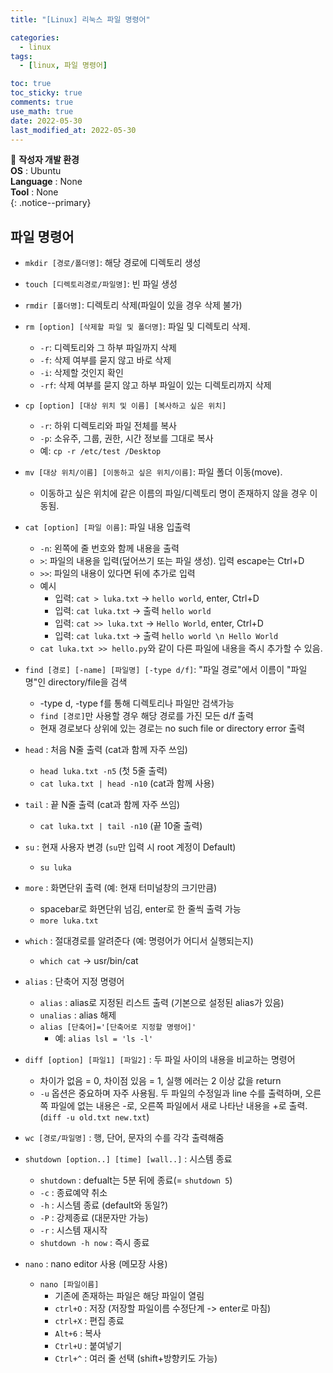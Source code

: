 ```yaml
---
title: "[Linux] 리눅스 파일 명령어"

categories:
  - linux
tags:
  - [linux, 파일 명령어]

toc: true
toc_sticky: true
comments: true
use_math: true
date: 2022-05-30
last_modified_at: 2022-05-30
---
```


📌 **작성자 개발 환경** <br>
**OS** : Ubuntu <br>
**Language** : None<br>
**Tool** : None<br>
{: .notice--primary}

## 파일 명령어

- `mkdir [경로/폴더명]`: 해당 경로에 디렉토리 생성

- `touch [디렉토리경로/파일명]`: 빈 파일 생성

- `rmdir [폴더명]`: 디렉토리 삭제(파일이 있을 경우 삭제 불가)

- `rm [option] [삭제할 파일 및 폴더명]`: 파일 및 디렉토리 삭제.
    - `-r`: 디렉토리와 그 하부 파일까지 삭제
    - `-f`: 삭제 여부를 묻지 않고 바로 삭제
    - `-i`: 삭제할 것인지 확인
    - `-rf`: 삭제 여부를 묻지 않고 하부 파일이 있는 디렉토리까지 삭제

- `cp [option] [대상 위치 및 이름] [복사하고 싶은 위치]`
    - `-r`: 하위 디렉토리와 파일 전체를 복사
    - `-p`: 소유주, 그룹, 권한, 시간 정보를 그대로 복사
    - 예: `cp -r /etc/test /Desktop`

- `mv [대상 위치/이름] [이동하고 싶은 위치/이름]`: 파일 폴더 이동(move). 
    - 이동하고 싶은 위치에 같은 이름의 파일/디렉토리 명이 존재하지 않을 경우 이동됨.

- `cat [option] [파일 이름]`: 파일 내용 입출력
    - `-n`: 왼쪽에 줄 번호와 함께 내용을 출력
    - `>`: 파일의 내용을 입력(덮어쓰기 또는 파일 생성). 입력 escape는 Ctrl+D
    - `>>`: 파일의 내용이 있다면 뒤에 추가로 입력
    - 예시
        - 입력: `cat > luka.txt` -> `hello world`, enter, Ctrl+D
        - 입력: `cat luka.txt` -> 출력 `hello world`
        - 입력: `cat >> luka.txt` -> `Hello World`, enter, Ctrl+D
        - 입력: `cat luka.txt` -> 출력 `hello world \n Hello World`
    - `cat luka.txt >> hello.py`와 같이 다른 파일에 내용을 즉시 추가할 수 있음.

- `find [경로] [-name] [파일명] [-type d/f]`: "파일 경로"에서 이름이 "파일명"인 directory/file을 검색
    - -type d, -type f를 통해 디렉토리나 파일만 검색가능
    - `find [경로]`만 사용할 경우 해당 경로를 가진 모든 d/f 출력
    - 현재 경로보다 상위에 있는 경로는 no such file or directory error 출력

- `head` : 처음 N줄 출력 (cat과 함께 자주 쓰임)
    - `head luka.txt -n5` (첫 5줄 출력)
    - `cat luka.txt | head -n10` (cat과 함께 사용)
- `tail` : 끝 N줄 출력 (cat과 함께 자주 쓰임)
    - `cat luka.txt | tail -n10` (끝 10줄 출력)
- `su` : 현재 사용자 변경 (`su`만 입력 시 root 계정이 Default)
    - `su luka`
- `more` : 화면단위 출력 (예: 현재 터미널창의 크기만큼)
    - spacebar로 화면단위 넘김, enter로 한 줄씩 출력 가능
    - `more luka.txt`
- `which` : 절대경로를 알려준다 (예: 명령어가 어디서 실행되는지)
    - `which cat` -> usr/bin/cat
- `alias` : 단축어 지정 명령어
    - `alias` : alias로 지정된 리스트 출력 (기본으로 설정된 alias가 있음)
    - `unalias` : alias 해제
    - `alias [단축어]='[단축어로 지정할 명령어]'`
        - 예: `alias lsl = 'ls -l'`
- `diff [option] [파일1] [파일2]` : 두 파일 사이의 내용을 비교하는 명령어
    - 차이가 없음 = 0, 차이점 있음 = 1, 실행 에러는 2 이상 값을 return
    - `-u` 옵션은 중요하며 자주 사용됨. 두 파일의 수정일과 line 수를 출력하며, 오른쪽 파일에 없는 내용은 -로, 오른쪽 파일에서 새로 나타난 내용을 +로 출력. (`diff -u old.txt new.txt`)
- `wc [경로/파일명]` : 행, 단어, 문자의 수를 각각 출력해줌
- `shutdown [option..] [time] [wall..]` : 시스템 종료
    - `shutdown` : defualt는 5분 뒤에 종료(= `shutdown 5`)
    - `-c` : 종료예약 취소
    - `-h` : 시스템 종료 (default와 동일?)
    - `-P` : 강제종료 (대문자만 가능)
    - `-r` : 시스템 재시작
    - `shutdown -h now` : 즉시 종료
- `nano` : nano editor 사용 (메모장 사용)
    - `nano [파일이름]`
        - 기존에 존재하는 파일은 해당 파일이 열림
        - `ctrl+O` : 저장 (저장할 파일이름 수정단계 -> enter로 마침)
        - `ctrl+X` : 편집 종료
        - `Alt+6` : 복사
        - `Ctrl+U` : 붙여넣기
        - `Ctrl+^` : 여러 줄 선택 (shift+방향키도 가능)